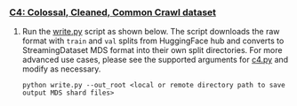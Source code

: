 ### [C4: Colossal, Cleaned, Common Crawl dataset](https://huggingface.co/datasets/c4)

1. Run the [write.py](https://github.com/mosaicml/streaming/blob/main/examples/text/c4/write.py) script as shown below. The script downloads the raw format with `train` and `val` splits from HuggingFace hub and converts to StreamingDataset MDS format into their own split directories. For more advanced use cases, please see the supported arguments for [c4.py](https://github.com/mosaicml/streaming/blob/main/examples/text/c4/write.py) and modify as necessary.
    <!--pytest.mark.skip-->
    ```
    python write.py --out_root <local or remote directory path to save output MDS shard files>
    ```
